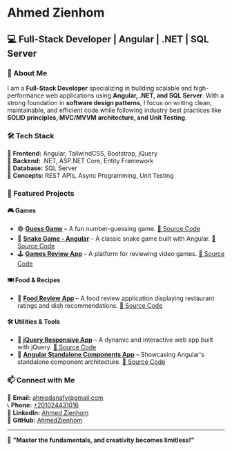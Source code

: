 # Ahmed Zienhom  

## 💻 Full-Stack Developer | Angular | .NET | SQL Server  

### 🚀 About Me  
I am a **Full-Stack Developer** specializing in building scalable and high-performance web applications using **Angular, .NET, and SQL Server**. With a strong foundation in **software design patterns**, I focus on writing clean, maintainable, and efficient code while following industry best practices like **SOLID principles, MVC/MVVM architecture, and Unit Testing**.  

### 🛠️ Tech Stack  
🔹 **Frontend:** Angular, TailwindCSS, Bootstrap, jQuery  
🔹 **Backend:** .NET, ASP.NET Core, Entity Framework  
🔹 **Database:** SQL Server  
🔹 **Concepts:** REST APIs, Async Programming, Unit Testing  

### 📂 Featured Projects  
#### 🎮 **Games**  
- 🟢 **[Guess Game](https://ahmedzienhom.github.io/guess-game/)** – A fun number-guessing game. [🔗 Source Code](https://github.com/ahmedZienhom/guess-game)  
- 🐍 **[Snake Game - Angular](https://ahmedzienhom.github.io/angular-snaeGame/)** – A classic snake game built with Angular. [🔗 Source Code](https://github.com/ahmedZienhom/snake-game)  
- 🕹️ **[Games Review App](https://ahmedzienhom.github.io/JS-assignment-6-Sun-Wed-7Pm-Dokki-ahmed-zienhom/)** – A platform for reviewing video games. [🔗 Source Code](https://github.com/ahmedZienhom/JS-assignment-6-Sun-Wed-7Pm-Dokki-ahmed-zienhom)  

#### 🍽️ **Food & Recipes**  
- 🍕 **[Food Review App](https://ahmedzienhom.github.io/JS-exam-Sun-Wed-7Pm-Dokki-ahmed-zienhom/)** – A food review application displaying restaurant ratings and dish recommendations. [🔗 Source Code](https://github.com/ahmedZienhom/JS-exam-Sun-Wed-7Pm-Dokki-ahmed-zienhom)  

#### 🛠️ **Utilities & Tools**  
- 🎨 **[jQuery Responsive App](https://ahmedzienhom.github.io/jQuery-assignment-1-Sun-Wed-7Pm-Dokki-ahmed-zienhom/#home)** – A dynamic and interactive web app built with jQuery. [🔗 Source Code](https://github.com/ahmedZienhom/jQuery-assignment-1-Sun-Wed-7Pm-Dokki-ahmed-zienhom)  
- 📌 **[Angular Standalone Components App](https://ahmedzienhom.github.io/angular-assignment-1-Sun-Wed-7Pm-Dokki-ahmed-zienhom/home)** – Showcasing Angular's standalone component architecture. [🔗 Source Code](https://github.com/ahmedZienhom/angular-assignment-1-Sun-Wed-7Pm-Dokki-ahmed-zienhom)  

### 📫 Connect with Me  
📧 **Email:** [ahmedanafy@gmail.com](mailto:ahmedanafy@gmail.com)  
📞 **Phone:** [+201024431016](tel:+201024431016)  
🔗 **LinkedIn:** [Ahmed Zienhom](https://www.linkedin.com/in/ahmed-alnafy/)  
🐙 **GitHub:** [AhmedZienhom](https://github.com/ahmedZienhom)  

---

🚀 **"Master the fundamentals, and creativity becomes limitless!"**  

<!--
**ahmedZienhom/ahmedZienhom** is a ✨ _special_ ✨ repository because its `README.md` (this file) appears on your GitHub profile.

Here are some ideas to get you started:

- 🔭 I’m currently working on ...
- 🌱 I’m currently learning ...
- 👯 I’m looking to collaborate on ...
- 🤔 I’m looking for help with ...
- 💬 Ask me about ...
- 📫 How to reach me: ...
- 😄 Pronouns: ...
- ⚡ Fun fact: ...
-->

